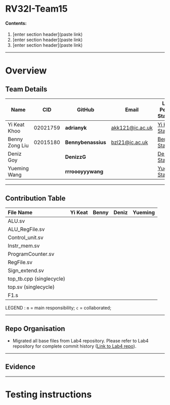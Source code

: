 # RV32I-Team15

#### Contents:
1. [enter section header](paste link)
2. [enter section header](paste link)
3. [enter section header](paste link)

---
# Overview

 

## Team Details

| Name           | CID      | GitHub   | Email                     | Link to Personal Statement|
|----------------|----------|----------|---------------------------|--------------|
| Yi Keat Khoo   | 02021759 | **adrianyk**  | akk121@ic.ac.uk  | [Yi Keat's Statement](Personal_Statements/Yi_Keat_Khoo.md)
| Benny Zong Liu | 02015180 | **Bennybenassius** | bzl21@ic.ac.uk     | [Benny's Statement](Personal_Statements/Benny_Zong_Liu.md)
| Deniz Goy |  | **DenizzG** |  | [Deniz's Statement](Personal_Statements/Deniz_Goy.md)
| Yueming Wang  |  | **rrroooyyywang**  |  | [Yueming's Statement](Personal_Statements/Yueming_Wang.md)

---

## Contribution Table

| File Name                |  Yi Keat   | Benny  | Deniz | Yueming  |
|:-------------------------|:----------:|:------:|:-----:|:--------:|
| ALU.sv                   |            |        |       |          |
| ALU_RegFile.sv           |            |        |       |          |
| Control_unit.sv          |            |        |       |          |
| Instr_mem.sv             |            |        |       |          |
| ProgramCounter.sv        |            |        |       |          |
| RegFile.sv               |            |        |       |          |
| Sign_extend.sv           |            |        |       |          |
| top_tb.cpp (singlecycle) |            |        |       |          |
| top.sv (singlecycle)     |            |        |       |          |
| F1.s                     |            |        |       |          |

LEGEND :       `m` = main responsibility;  `c` = collaborated; 

---
<div id="structure"/>

## Repo Organisation

* Migrated all base files from Lab4 repository. Please refer to Lab4 repository for complete commit history ([Link to Lab4 repo](https://github.com/Bennybenassius/Team15)). 

---
<div id="evidence"/>

## Evidence

---

<div id="test"/>

# Testing instructions
